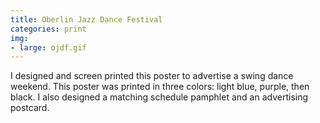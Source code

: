 ```yaml
---
title: Oberlin Jazz Dance Festival
categories: print
img:
- large: ojdf.gif
---
```


I designed and screen printed this poster to advertise a swing dance weekend. This poster was printed in three colors: light blue, purple, then black. I also designed a matching schedule pamphlet and an advertising postcard.
